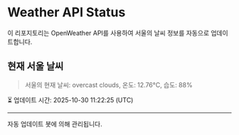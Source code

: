 
# Weather API Status

이 리포지토리는 OpenWeather API를 사용하여 서울의 날씨 정보를 자동으로 업데이트합니다.

## 현재 서울 날씨
> 서울의 현재 날씨: overcast clouds, 온도: 12.76°C, 습도: 88%

⏳ 업데이트 시간: 2025-10-30 11:22:25 (UTC)

---
자동 업데이트 봇에 의해 관리됩니다.
